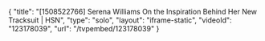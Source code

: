 {
    "title": "[1508522766] Serena Williams On the Inspiration Behind Her New Tracksuit | HSN",
    "type": "solo",
    "layout": "iframe-static",
    "videoId": "123178039",
    "url": "\/tvpembed\/123178039"
}